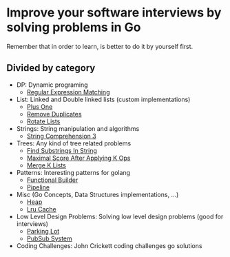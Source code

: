 # Improve your software interviews by solving problems in Go

Remember that in order to learn, is better to do it by yourself first.

## Divided by category
- DP: Dynamic programing
  - [Regular Expression Matching](dp/regular_expression)
- List: Linked and Double linked lists (custom implementations)
  - [Plus One](list/plus_one)
  - [Remove Duplicates](list/remove_duplicates)
  - [Rotate Lists](list/rotate_lists)
- Strings: String manipulation and algorithms
  - [String Comprehension 3](strings/string_comprehension_3)
- Trees: Any kind of tree related problems
  - [Find Substrings In String](trees/find_substrings_in_string)
  - [Maximal Score After Applying K Ops](trees/maximal_score_after_applying_k_ops)
  - [Merge K Lists](trees/merge_k_lists)
- Patterns: Interesting patterns for golang
  - [Functional Builder](patterns/functional_builder)
  - [Pipeline](patterns/pipeline)
- Misc (Go Concepts, Data Structures implementations, ...)
    - [Heap](misc/heap)
    - [Lru Cache](misc/lru_cache)
- Low Level Design Problems: Solving low level design problems (good for interviews)
  - [Parking Lot](low_level_design/parking_lot)
  - [PubSub System](low_level_design/pubsub_system)
- Coding Challenges: John Crickett coding challenges go solutions
